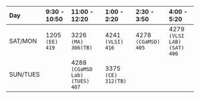 | Day | 9:30 - 10:50 | 11:00 - 12:20 | 1:00 - 2:20 | 2:30 - 3:50 | 4:00 - 5:20 |
| :--| :--------| :--------| :-----| :-----| :--- |
|SAT/MON | 1205 `(EE)` `419` | 3226 `(MA)`         `306(TB)` | 4241 `(VLSI)` `416` | 4278 `(CGaMSD)` `405` | 4279 `(VLSI LAB)` `(SAT)` `406` |
|SUN/TUES | | 4288 `(CGaMSD Lab)` `(TUES)` `407` | 3375 `(CE)` `312(TB)` | |